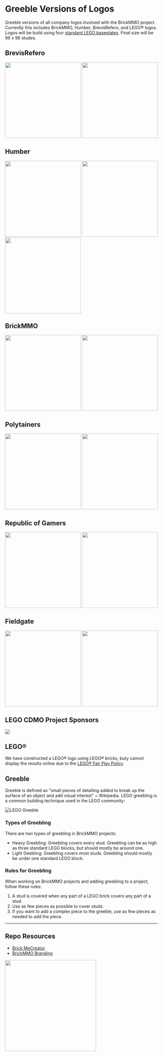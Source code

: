 # Greeble Versions of Logos

Greeble versions of all company logos involved with the BrickMMO project. Currently this includes BrickMMO, Humber, BrevisRefero, and LEGO® logos. Logos will be build using four [standard LEGO baseplates](https://www.lego.com/en-ca/product/gray-baseplate-11024). Final size will be 96 x 96 studes.

## BrevisRefero

<img src="_readme/logo-brevisrefero.png" width="250"> <img src="_readme/logo-brevisrefero-pixelated.png" width="250">

## Humber

<img src="_readme/logo-humber.png" width="250"> <img src="_readme/logo-humber-pixelated.png" width="250"> <img src="_readme/logo-humber-lego.png" width="250">

## BrickMMO

<img src="_readme/logo-brickmmo.png" width="250"> <img src="_readme/logo-brickmmo-pixelated.png" width="250">

## Polytainers

<img src="_readme/logo-polytainers.png" width="250"> <img src="_readme/logo-polytainers-pixelated.png" width="250">

## Republic of Gamers

<img src="_readme/logo-rog.png" width="250"> <img src="_readme/logo-rog-pixelated.png" width="250">

## Fieldgate

<img src="_readme/logo-fieldgate.png" width="250"> <img src="_readme/logo-fieldgate-pixelated.png" width="250">

## LEGO CDMO Project Sponsors

<img src="_readme/logo-lego-cdmo-sponsors.png" wisth="624">

## LEGO®

We have constructed a LEGO® logo using LEGO® bricks, buty cannot display the results online due to the [LEGO® Fair Play Policy](https://www.lego.com/en-ca/legal/notices-and-policies/fair-play/?locale=en-ca).

## Greeble

Greeble is defined as "small pieces of detailing added to break up the surface of an object and add visual interest" ~ Wikipedia. LEGO greebling is a common building technique used in the LEGO community:

![LEGO Greeble](_readme/greeble.png)

### Types of Greebling

There are two types of greebling in BrickMMO projects:

- Heavy Greebling: Greebling covers every stud. Greebling can be as high as three standard LEGO blocks, but should mostly be around one.
- Light Geebling: Greebling covers most studs. Greebling should mostly be under one standard LEGO block.

### Rules for Greebling

When working on BrickMMO projects and adding greebling to a project, follow these rules:

1. A stud is covered when any part of a LEGO brick covers any part of a stud.
2. Use as few pieces as possible to cover studs.
3. If you want to add a complex piece to the greeble, use as few pieces as needed to add the piece.

---

## Repo Resources

- [Brick MeCreator](https://app.brick.me/)
- [BrickMMO Branding](https://github.com/BrickMMO/branding)

<a href="https://brickmmo.com">
<img src="https://brickmmo.com/images/brickmmo-logo-horizontal.jpg" width="300">
</a>
